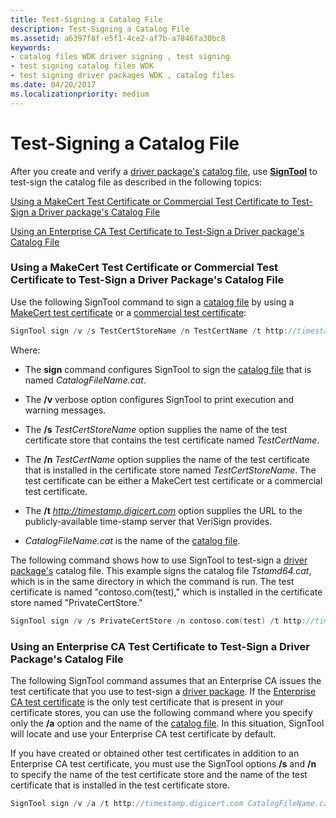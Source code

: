 ```yaml
---
title: Test-Signing a Catalog File
description: Test-Signing a Catalog File
ms.assetid: a6397f8f-e5f1-4ce2-af7b-a7846fa30bc8
keywords:
- catalog files WDK driver signing , test signing
- test signing catalog files WDK
- test signing driver packages WDK , catalog files
ms.date: 04/20/2017
ms.localizationpriority: medium
---
```


# Test-Signing a Catalog File


After you create and verify a [driver package's](driver-packages.md) [catalog file](catalog-files.md), use [**SignTool**](https://docs.microsoft.com/windows-hardware/drivers/devtest/signtool) to test-sign the catalog file as described in the following topics:

[Using a MakeCert Test Certificate or Commercial Test Certificate to Test-Sign a Driver package's Catalog File](#using-a-makecert-test-certificate-or-commercial-test-certificate-to-te)

[Using an Enterprise CA Test Certificate to Test-Sign a Driver package's Catalog File](#using-an-enterprise-ca-test-certificate-to-test-sign-a-driver-package-)

### <a href="" id="using-a-makecert-test-certificate-or-commercial-test-certificate-to-te"></a> Using a MakeCert Test Certificate or Commercial Test Certificate to Test-Sign a Driver Package's Catalog File

Use the following SignTool command to sign a [catalog file](catalog-files.md) by using a [MakeCert test certificate](makecert-test-certificate.md) or a [commercial test certificate](commercial-test-certificate.md):

```cpp
SignTool sign /v /s TestCertStoreName /n TestCertName /t http://timestamp.digicert.com CatalogFileName.cat
```

Where:

-   The **sign** command configures SignTool to sign the [catalog file](catalog-files.md) that is named *CatalogFileName.cat*.

-   The **/v** verbose option configures SignTool to print execution and warning messages.

-   The **/s** *TestCertStoreName* option supplies the name of the test certificate store that contains the test certificate named *TestCertName*.

-   The **/n** *TestCertName* option supplies the name of the test certificate that is installed in the certificate store named *TestCertStoreName*. The test certificate can be either a MakeCert test certificate or a commercial test certificate.

-   The **/t** *http://timestamp.digicert.com* option supplies the URL to the publicly-available time-stamp server that VeriSign provides.

-   *CatalogFileName.cat* is the name of the [catalog file](catalog-files.md).

The following command shows how to use SignTool to test-sign a [driver package's](driver-packages.md) catalog file. This example signs the catalog file *Tstamd64.cat*, which is in the same directory in which the command is run. The test certificate is named "contoso.com(test)," which is installed in the certificate store named "PrivateCertStore."

```cpp
SignTool sign /v /s PrivateCertStore /n contoso.com(test) /t http://timestamp.digicert.com tstamd64.cat
```

### <a href="" id="using-an-enterprise-ca-test-certificate-to-test-sign-a-driver-package-"></a> Using an Enterprise CA Test Certificate to Test-Sign a Driver Package's Catalog File

The following SignTool command assumes that an Enterprise CA issues the test certificate that you use to test-sign a [driver package](driver-packages.md). If the [Enterprise CA test certificate](enterprise-ca-test-certificate.md) is the only test certificate that is present in your certificate stores, you can use the following command where you specify only the **/a** option and the name of the [catalog file](catalog-files.md). In this situation, SignTool will locate and use your Enterprise CA test certificate by default.

If you have created or obtained other test certificates in addition to an Enterprise CA test certificate, you must use the SignTool options **/s** and **/n** to specify the name of the test certificate store and the name of the test certificate that is installed in the test certificate store.

```cpp
SignTool sign /v /a /t http://timestamp.digicert.com CatalogFileName.cat
```

 

 





